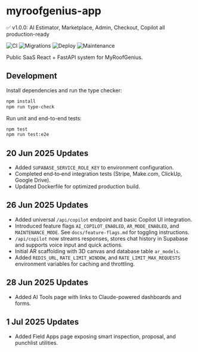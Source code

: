 # myroofgenius-app



✅ v1.0.0: AI Estimator, Marketplace, Admin, Checkout, Copilot all production-ready


![CI](https://img.shields.io/github/actions/workflow/status/mwwoodworth/myroofgenius-app/ci.yml?branch=main)&nbsp;![Migrations](https://img.shields.io/github/actions/workflow/status/mwwoodworth/myroofgenius-app/migrate.yml?branch=main)&nbsp;![Deploy](https://img.shields.io/github/actions/workflow/status/mwwoodworth/myroofgenius-app/deploy.yml?branch=main)&nbsp;![Maintenance](https://img.shields.io/github/actions/workflow/status/mwwoodworth/myroofgenius-app/maintenance.yml?branch=main)

Public SaaS React + FastAPI system for MyRoofGenius.

## Development

Install dependencies and run the type checker:

```bash
npm install
npm run type-check
```

Run unit and end-to-end tests:

```bash
npm test
npm run test:e2e
```

## 20 Jun 2025 Updates

- Added `SUPABASE_SERVICE_ROLE_KEY` to environment configuration.
- Completed end‑to‑end integration tests (Stripe, Make.com, ClickUp, Google Drive).
- Updated Dockerfile for optimized production build.

## 26 Jun 2025 Updates

- Added universal `/api/copilot` endpoint and basic Copilot UI integration.
- Introduced feature flags `AI_COPILOT_ENABLED`, `AR_MODE_ENABLED`, and `MAINTENANCE_MODE`.
  See `docs/feature-flags.md` for toggling instructions.
- `/api/copilot` now streams responses, stores chat history in Supabase and
  supports voice input and quick actions.
- Initial AR scaffolding with 3D canvas and database table `ar_models`.
- Added `REDIS_URL`, `RATE_LIMIT_WINDOW`, and `RATE_LIMIT_MAX_REQUESTS` environment variables for caching and throttling.

## 28 Jun 2025 Updates

- Added AI Tools page with links to Claude-powered dashboards and forms.

## 1 Jul 2025 Updates

- Added Field Apps page exposing smart inspection, proposal, and punchlist utilities.
